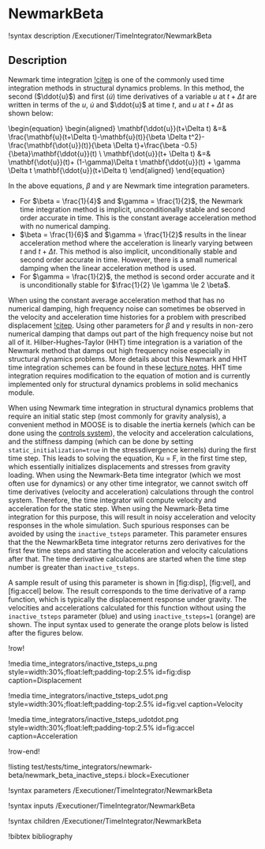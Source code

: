 # NewmarkBeta

!syntax description /Executioner/TimeIntegrator/NewmarkBeta

## Description

Newmark time integration [!citep](newmark1959amethod) is one of the commonly used time integration methods in structural dynamics problems. In this method, the second ($\ddot{u}$) and first ($\dot{u}$) time derivatives of a variable $u$ at $t+\Delta t$ are written in terms of the $u$, $\dot{u}$ and $\ddot{u}$ at time $t$, and $u$ at $t+\Delta t$ as shown below:

\begin{equation}
\begin{aligned}
\mathbf{\ddot{u}}(t+\Delta t) &=& \frac{\mathbf{u}(t+\Delta t)-\mathbf{u}(t)}{\beta \Delta t^2}- \frac{\mathbf{\dot{u}}(t)}{\beta \Delta t}+\frac{\beta -0.5}{\beta}\mathbf{\ddot{u}}(t) \\
\mathbf{\dot{u}}(t+ \Delta t) &=& \mathbf{\dot{u}}(t)+ (1-\gamma)\Delta t \mathbf{\ddot{u}}(t) + \gamma \Delta t \mathbf{\ddot{u}}(t+\Delta t)
\end{aligned}
\end{equation}

In the above equations, $\beta$ and $\gamma$ are Newmark time integration parameters.

- For $\beta = \frac{1}{4}$ and $\gamma = \frac{1}{2}$, the Newmark time integration method is implicit, unconditionally stable and second order accurate in time. This is the constant average acceleration method with no numerical damping.
- $\beta = \frac{1}{6}$ and $\gamma = \frac{1}{2}$ results in the linear acceleration method where the acceleration is linearly varying between $t$ and $t+\Delta t$. This method is also implicit, unconditionally stable and second order accurate in time. However, there is a small numerical damping when the linear acceleration method is used.
- For $\gamma = \frac{1}{2}$, the method is second order accurate and it is unconditionally stable for $\frac{1}{2} \le \gamma \le 2 \beta$.

When using the constant average acceleration method that has no numerical damping, high frequency noise can sometimes be observed in the velocity and acceleration time histories for a problem with prescribed displacement  [!citep](bathe2012insight). Using other parameters for $\beta$ and $\gamma$ results in non-zero numerical damping that damps out part of the high frequency noise but not all of it. Hilber-Hughes-Taylor (HHT) time integration is a variation of the Newmark method that damps out high frequency noise especially in structural dynamics problems. More details about this Newmark and HHT time integration schemes can be found in these [lecture notes](http://people.duke.edu/~hpgavin/cee541/NumericalIntegration.pdf). HHT time integration requires modification to the equation of motion and is currently implemented only for structural dynamics problems in solid mechanics module.

When using Newmark time integration in structural dynamics problems that require an initial static step (most commonly for gravity analysis), a convenient method in MOOSE is to disable the inertia kernels (which can be done using the [controls system](syntax/Controls/index.md)), the velocity and acceleration calculations, and the stiffness damping (which can be done by setting `static_initialization=true` in the stressdivergence kernels) during the first time step. This leads to solving the equation, Ku = F, in the first time step, which essentially initializes displacements and stresses from gravity loading. When using the Newmark-Beta time integrator (which we most often use for dynamics) or any other time integrator, we cannot switch off time derivatives (velocity and acceleration) calculations through the control system. Therefore, the time integrator will compute velocity and acceleration for the static step. When using the Newmark-Beta time integration for this purpose, this will result in noisy acceleration and velocity responses in the whole simulation. Such spurious responses can be avoided by using the `inactive_tsteps` parameter. This parameter ensures that the the NewmarkBeta time integrator returns zero derivatives for the first few time steps and starting the acceleration and velocity calculations after that. The time derivative calculations are started when the time step number is greater than `inactive_tsteps`.

A sample result of using this parameter is shown in [fig:disp], [fig:vel], and [fig:accel] below. The result corresponds to the time derivative of a ramp function, which is typically the displacement response under gravity. The velocities and accelerations calculated for this function without using the `inactive_tsteps` parameter (blue) and using `inactive_tsteps=1` (orange) are shown. The input syntax used to generate the orange plots below is listed after the figures below.

!row!

!media time_integrators/inactive_tsteps_u.png
       style=width:30%;float:left;padding-top:2.5%
       id=fig:disp
       caption=Displacement

!media time_integrators/inactive_tsteps_udot.png
      style=width:30%;float:left;padding-top:2.5%
      id=fig:vel
      caption=Velocity

!media time_integrators/inactive_tsteps_udotdot.png
       style=width:30%;float:left;padding-top:2.5%
       id=fig:accel
       caption=Acceleration

!row-end!

!listing test/tests/time_integrators/newmark-beta/newmark_beta_inactive_steps.i block=Executioner

!syntax parameters /Executioner/TimeIntegrator/NewmarkBeta

!syntax inputs /Executioner/TimeIntegrator/NewmarkBeta

!syntax children /Executioner/TimeIntegrator/NewmarkBeta

!bibtex bibliography
